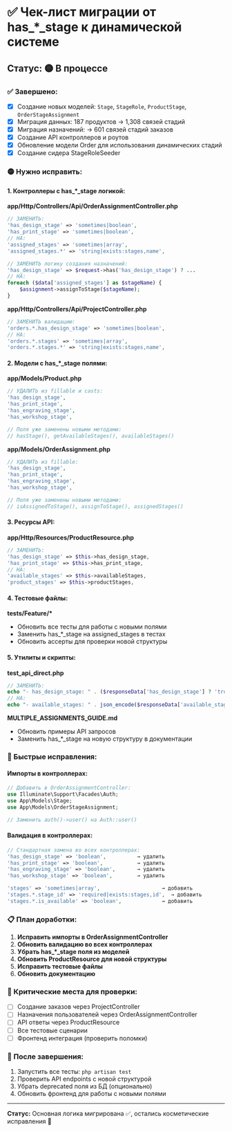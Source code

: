 # ✅ Чек-лист миграции от has\_\*\_stage к динамической системе

## Статус: 🟡 В процессе

### ✅ Завершено:

-   [x] Создание новых моделей: `Stage`, `StageRole`, `ProductStage`, `OrderStageAssignment`
-   [x] Миграция данных: 187 продуктов → 1,308 связей стадий
-   [x] Миграция назначений: → 601 связей стадий заказов
-   [x] Создание API контроллеров и роутов
-   [x] Обновление модели Order для использования динамических стадий
-   [x] Создание сидера StageRoleSeeder

### 🟡 Нужно исправить:

#### 1. Контроллеры с has\_\*\_stage логикой:

**app/Http/Controllers/Api/OrderAssignmentController.php**

```php
// ЗАМЕНИТЬ:
'has_design_stage' => 'sometimes|boolean',
'has_print_stage' => 'sometimes|boolean',
// НА:
'assigned_stages' => 'sometimes|array',
'assigned_stages.*' => 'string|exists:stages,name',

// ЗАМЕНИТЬ логику создания назначений:
'has_design_stage' => $request->has('has_design_stage') ? ...
// НА:
foreach ($data['assigned_stages'] as $stageName) {
    $assignment->assignToStage($stageName);
}
```

**app/Http/Controllers/Api/ProjectController.php**

```php
// ЗАМЕНИТЬ валидацию:
'orders.*.has_design_stage' => 'sometimes|boolean',
// НА:
'orders.*.stages' => 'sometimes|array',
'orders.*.stages.*' => 'string|exists:stages,name',
```

#### 2. Модели с has\_\*\_stage полями:

**app/Models/Product.php**

```php
// УДАЛИТЬ из fillable и casts:
'has_design_stage',
'has_print_stage',
'has_engraving_stage',
'has_workshop_stage',

// Поля уже заменены новыми методами:
// hasStage(), getAvailableStages(), availableStages()
```

**app/Models/OrderAssignment.php**

```php
// УДАЛИТЬ из fillable:
'has_design_stage',
'has_print_stage',
'has_engraving_stage',
'has_workshop_stage',

// Поля уже заменены новыми методами:
// isAssignedToStage(), assignToStage(), assignedStages()
```

#### 3. Ресурсы API:

**app/Http/Resources/ProductResource.php**

```php
// ЗАМЕНИТЬ:
'has_design_stage' => $this->has_design_stage,
'has_print_stage' => $this->has_print_stage,
// НА:
'available_stages' => $this->availableStages,
'product_stages' => $this->productStages,
```

#### 4. Тестовые файлы:

**tests/Feature/\***

-   Обновить все тесты для работы с новыми полями
-   Заменить has\_\*\_stage на assigned_stages в тестах
-   Обновить ассерты для проверки новой структуры

#### 5. Утилиты и скрипты:

**test_api_direct.php**

```php
// ЗАМЕНИТЬ:
echo "- has_design_stage: " . ($responseData['has_design_stage'] ? 'true' : 'false') . "\n";
// НА:
echo "- available_stages: " . json_encode($responseData['available_stages']) . "\n";
```

**MULTIPLE_ASSIGNMENTS_GUIDE.md**

-   Обновить примеры API запросов
-   Заменить has\_\*\_stage на новую структуру в документации

### 🔧 Быстрые исправления:

#### Импорты в контроллерах:

```php
// Добавить в OrderAssignmentController:
use Illuminate\Support\Facades\Auth;
use App\Models\Stage;
use App\Models\OrderStageAssignment;

// Заменить auth()->user() на Auth::user()
```

#### Валидация в контроллерах:

```php
// Стандартная замена во всех контроллерах:
'has_design_stage' => 'boolean',          → удалить
'has_print_stage' => 'boolean',           → удалить
'has_engraving_stage' => 'boolean',       → удалить
'has_workshop_stage' => 'boolean',        → удалить

'stages' => 'sometimes|array',                    → добавить
'stages.*.stage_id' => 'required|exists:stages,id',  → добавить
'stages.*.is_available' => 'boolean',             → добавить
```

### 📋 План доработки:

1. **Исправить импорты в OrderAssignmentController**
2. **Обновить валидацию во всех контроллерах**
3. **Убрать has\_\*\_stage поля из моделей**
4. **Обновить ProductResource для новой структуры**
5. **Исправить тестовые файлы**
6. **Обновить документацию**

### 🎯 Критические места для проверки:

-   [ ] Создание заказов через ProjectController
-   [ ] Назначения пользователей через OrderAssignmentController
-   [ ] API ответы через ProductResource
-   [ ] Все тестовые сценарии
-   [ ] Фронтенд интеграция (проверить поломки)

### 🚀 После завершения:

1. Запустить все тесты: `php artisan test`
2. Проверить API endpoints с новой структурой
3. Убрать deprecated поля из БД (опционально)
4. Обновить фронтенд для работы с новыми полями

---

**Статус:** Основная логика мигрирована ✅, остались косметические исправления 🔧
